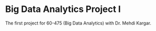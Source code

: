 Big Data Analytics Project I
============================

The first project for 60-475 (Big Data Analytics) with Dr. Mehdi Kargar.
